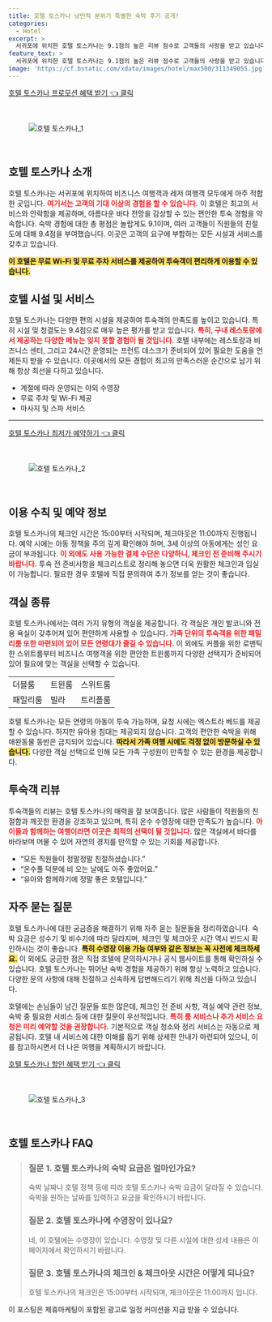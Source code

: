 ```yaml
---
title: 호텔 토스카나 낭만적 분위기 특별한 숙박 후기 공개!
categories:
  - Hotel
excerpt: >
  서귀포에 위치한 호텔 토스카나는 9.1점의 높은 리뷰 점수로 고객들의 사랑을 받고 있습니다. 친절한 직원 깔끔한 시설 그리고 온수 수영장에서의 편안한 휴식을 경험해보세요. 아이들과 함께 가족 여행에 최적화된 공간 놓치지 마세요!
feature_text: >
  서귀포에 위치한 호텔 토스카나는 9.1점의 높은 리뷰 점수로 고객들의 사랑을 받고 있습니다. 친절한 직원 깔끔한 시설 그리고 온수 수영장에서의 편안한 휴식을 경험해보세요. 아이들과 함께 가족 여행에 최적화된 공간 놓치지 마세요!
image: 'https://cf.bstatic.com/xdata/images/hotel/max500/311349055.jpg?k=49d6941c0e5e8b30ce74489f79ae155876f21553eabd7affb7b7209a076ffc0b&o=&hp=1'
---
```


<p><a class="modoo-button" href="https://tinyurl.com/23pc32bc" rel="nofollow noopener">호텔 토스카나 프로모션 혜택 받기 👈 클릭</a></p><br/>
<figure class="image"><img alt="호텔 토스카나_1" src="https://cf.bstatic.com/xdata/images/hotel/max1024x768/554663500.jpg?k=6320716836aadf6a507993cf07a55ac6c445273ed23406629eb27976680fb3c4&amp;o=&amp;hp=1"/></figure><br/>

<h2 id="호텔_토스카나_소개">호텔 토스카나 소개</h2>
<p>호텔 토스카나는 서귀포에 위치하여 비즈니스 여행객과 레저 여행객 모두에게 아주 적합한 곳입니다. <b><span style="color: #ee2323;">여기서는 고객의 기대 이상의 경험을 할 수 있습니다.</span></b> 이 호텔은 최고의 서비스와 안락함을 제공하며, 아름다운 바다 전망을 감상할 수 있는 편안한 투숙 경험을 약속합니다. 숙박 경험에 대한 총 평점은 놀랍게도 9.1이며, 여러 고객들이 직원들의 친절도에 대해 9.4점을 부여했습니다. 이곳은 고객의 요구에 부합하는 모든 시설과 서비스를 갖추고 있습니다.</p>
<p><b><span style="background-color: #ffe066;">이 호텔은 무료 Wi-Fi 및 무료 주차 서비스를 제공하여 투숙객이 편리하게 이용할 수 있습니다.</span></b></p>
<h2 id="호텔_시설_및_서비스">호텔 시설 및 서비스</h2>
<p>호텔 토스카나는 다양한 편의 시설을 제공하여 투숙객의 만족도를 높이고 있습니다. 특히 시설 및 청결도는 9.4점으로 매우 높은 평가를 받고 있습니다. <b><span style="color: #ee2323;">특히, 구내 레스토랑에서 제공하는 다양한 메뉴는 잊지 못할 경험이 될 것입니다.</span></b> 호텔 내부에는 레스토랑과 비즈니스 센터, 그리고 24시간 운영되는 프런트 데스크가 준비되어 있어 필요한 도움을 언제든지 받을 수 있습니다. 이곳에서의 모든 경험이 최고의 만족스러운 순간으로 남기 위해 항상 최선을 다하고 있습니다.</p>
<ul>
<li>계절에 따라 운영되는 야외 수영장</li>
<li>무료 주차 및 Wi-Fi 제공</li>
<li>마사지 및 스파 서비스</li>
</ul>
<hr/>
<p><a class="modoo-button" href="https://tinyurl.com/23pc32bc" rel="nofollow noopener">호텔 토스카나 최저가 예약하기 👈 클릭</a></p><br/>
<figure class="image"><img alt="호텔 토스카나_2" src="https://cf.bstatic.com/xdata/images/hotel/max500/311349055.jpg?k=49d6941c0e5e8b30ce74489f79ae155876f21553eabd7affb7b7209a076ffc0b&amp;o=&amp;hp=1"/></figure><br/>
<h2 id="이용_수칙_및_예약정보">이용 수칙 및 예약 정보</h2>
<p>호텔 토스카나의 체크인 시간은 15:00부터 시작되며, 체크아웃은 11:00까지 진행됩니다. 예약 시에는 아동 정책을 주의 깊게 확인해야 하며, 3세 이상의 아동에게는 성인 요금이 부과됩니다. <b><span style="color: #ee2323;">이 외에도 사용 가능한 결제 수단은 다양하니, 체크인 전 준비해 주시기 바랍니다.</span></b> 투숙 전 준비사항을 체크리스트로 정리해 놓으면 더욱 원활한 체크인과 입실이 가능합니다. 필요한 경우 호텔에 직접 문의하여 추가 정보를 얻는 것이 좋습니다.</p>
<h2 id="객실_종류">객실 종류</h2>
<p>호텔 토스카나에서는 여러 가지 유형의 객실을 제공합니다. 각 객실은 개인 발코니와 전용 욕실이 갖추어져 있어 편안하게 사용할 수 있습니다. <b><span style="color: #ee2323;">가족 단위의 투숙객을 위한 패밀리룸 또한 마련되어 있어 모든 연령대가 즐길 수 있습니다.</span></b> 이 외에도 커플을 위한 로맨틱한 스위트룸부터 비즈니스 여행객을 위한 편안한 트윈룸까지 다양한 선택지가 준비되어 있어 필요에 맞는 객실을 선택할 수 있습니다.</p>
<table>
<tr>
<td>더블룸</td>
<td>트윈룸</td>
<td>스위트룸</td>
</tr>
<tr>
<td>패밀리룸</td>
<td>빌라</td>
<td>트리플룸</td>
</tr>
</table>
<p>호텔 토스카나는 모든 연령의 아동이 투숙 가능하며, 요청 시에는 엑스트라 베드를 제공할 수 있습니다. 하지만 유아용 침대는 제공되지 않습니다. 고객의 편안한 숙박을 위해 애완동물 동반은 금지되어 있습니다. <b><span style="background-color: #ffe066;">따라서 가족 여행 시에도 걱정 없이 방문하실 수 있습니다.</span></b> 다양한 객실 선택으로 인해 모든 가족 구성원이 만족할 수 있는 환경을 제공합니다.</p>
<h2 id="투숙객_리뷰">투숙객 리뷰</h2>
<p>투숙객들의 리뷰는 호텔 토스카나의 매력을 잘 보여줍니다. 많은 사람들이 직원들의 친절함과 깨끗한 환경을 강조하고 있으며, 특히 온수 수영장에 대한 만족도가 높습니다. <b><span style="color: #ee2323;">아이들과 함께하는 여행이라면 이곳은 최적의 선택이 될 것입니다.</span></b> 많은 객실에서 바다를 바라보며 머물 수 있어 자연의 경치를 만끽할 수 있는 기회를 제공합니다.</p>
<ul>
<li>“모든 직원들이 정말정말 친절하셨습니다.”</li>
<li>“온수풀 덕분에 비 오는 날에도 아주 좋았어요.”</li>
<li>“유아와 함께하기에 정말 좋은 호텔입니다.”</li>
</ul>
<h2 id="자주_묻는_질문">자주 묻는 질문</h2>
<p>호텔 토스카나에 대한 궁금증을 해결하기 위해 자주 묻는 질문들을 정리하였습니다. 숙박 요금은 성수기 및 비수기에 따라 달라지며, 체크인 및 체크아웃 시간 역시 반드시 확인하시는 것이 좋습니다. <b><span style="background-color: #ffe066;">특히 수영장 이용 가능 여부와 같은 정보는 꼭 사전에 체크하세요.</span></b> 이 외에도 궁금한 점은 직접 호텔에 문의하시거나 공식 웹사이트를 통해 확인하실 수 있습니다. 호텔 토스카나는 뛰어난 숙박 경험을 제공하기 위해 항상 노력하고 있습니다. 다양한 문의 사항에 대해 친절하고 신속하게 답변해드리기 위해 최선을 다하고 있습니다.</p>
<p>호텔에는 손님들이 남긴 질문들 또한 많은데, 체크인 전 준비 사항, 객실 예약 관련 정보, 숙박 중 필요한 서비스 등에 대한 질문이 우선적입니다. <b><span style="color: #ee2323;">특히 룸 서비스나 추가 서비스 요청은 미리 예약할 것을 권장합니다.</span></b> 기본적으로 객실 청소와 정리 서비스는 자동으로 제공됩니다. 호텔 내 서비스에 대한 이해를 돕기 위해 상세한 안내가 마련되어 있으니, 이를 참고하시면서 더 나은 여행을 계획하시기 바랍니다.</p>

<p><a class="modoo-button" href="https://tinyurl.com/23pc32bc" rel="nofollow noopener">호텔 토스카나 할인 혜택 받기 👈 클릭</a></p><br>

<figure class="image"><img src="https://cf.bstatic.com/xdata/images/hotel/max500/311349049.jpg?k=b7c54278e5342abbb72786f43d2dd06ce6990b933e8546152bbae1f4f9931735&o=&hp=1" alt="호텔 토스카나_3"></figure><br>
<h2 id="호텔 토스카나_FAQ">호텔 토스카나 FAQ</h2>
<div itemscope="" itemtype="https://schema.org/FAQPage"> 
<blockquote> 
<div itemscope="" itemprop="mainEntity" itemtype="https://schema.org/Question"> 
<h3 id="질문_1" itemprop="name">질문 1. 호텔 토스카나의 숙박 요금은 얼마인가요?</h3> 
<div itemscope="" itemprop="acceptedAnswer" itemtype="https://schema.org/Answer"> 
<span itemprop="text"> 
<p>숙박 날짜나 호텔 정책 등에 따라 호텔 토스카나 숙박 요금이 달라질 수 있습니다. 숙박을 원하는 날짜를 입력하고 요금을 확인하시기 바랍니다.</p> 
</span> 
</div> 
</div> 

<div itemscope="" itemprop="mainEntity" itemtype="https://schema.org/Question"> 
<h3 id="질문_2" itemprop="name">질문 2. 호텔 토스카나에 수영장이 있나요?</h3> 
<div itemscope="" itemprop="acceptedAnswer" itemtype="https://schema.org/Answer"> 
<span itemprop="text"> 
<p>네, 이 호텔에는 수영장이 있습니다. 수영장 및 다른 시설에 대한 상세 내용은 이 페이지에서 확인하시기 바랍니다.</p> 
</span> 
</div> 
</div> 

<div itemscope="" itemprop="mainEntity" itemtype="https://schema.org/Question"> 
<h3 id="질문_3" itemprop="name">질문 3. 호텔 토스카나의 체크인 & 체크아웃 시간은 어떻게 되나요?</h3> 
<div itemscope="" itemprop="acceptedAnswer" itemtype="https://schema.org/Answer"> 
<span itemprop="text"> 
<p>호텔 토스카나의 체크인은 15:00부터 시작되며, 체크아웃은 11:00까지 입니다.</p> 
</span> 
</div> 
</div> 
</blockquote> 
</div><p>이 포스팅은 제휴마케팅이 포함된 광고로 일정 커미션을 지급 받을 수 있습니다.</p>

